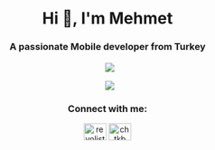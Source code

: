 <h1 align="center">Hi 👋, I'm Mehmet</h1>
<h3 align="center">A passionate Mobile developer from Turkey</h3>




<p align=center>&nbsp;
  <img align="center" src="https://github-readme-stats.vercel.app/api?username=MehmetKaranlik&theme=tokyonight"/>
 
</p>

<p align=center>&nbsp;
   <img align="center" src="https://github-readme-stats.vercel.app/api/top-langs/?username=MehmetKaranlik&hide_progress=false&theme=tokyonight"/>
</p>

<h3 align="center">Connect with me:</h3>
<p align="center">
<a href="https://twitter.com/revolistanbul" target="blank"><img align="center" src="https://raw.githubusercontent.com/rahuldkjain/github-profile-readme-generator/master/src/images/icons/Social/twitter.svg" alt="revolistanbul" height="30" width="40" /></a>
<a href="https://www.linkedin.com/in/mehmet-karanl%C4%B1k-930a48170/" target="blank"><img align="center" src="https://raw.githubusercontent.com/rahuldkjain/github-profile-readme-generator/master/src/images/icons/Social/linked-in-alt.svg" alt="chtkb" height="30" width="40" /></a>
</p>

